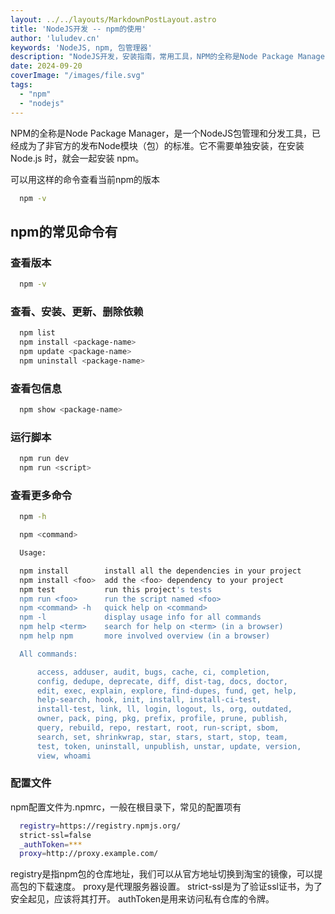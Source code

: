 ```yaml
---
layout: ../../layouts/MarkdownPostLayout.astro
title: 'NodeJS开发 -- npm的使用'
author: 'luludev.cn'
keywords: 'NodeJS, npm, 包管理器'
description: "NodeJS开发，安装指南，常用工具，NPM的全称是Node Package Manager，是一个NodeJS包管理和分发工具"
date: 2024-09-20
coverImage: "/images/file.svg"
tags:
  - "npm"
  - "nodejs"
---
```




NPM的全称是Node Package Manager，是一个NodeJS包管理和分发工具，已经成为了非官方的发布Node模块（包）的标准。它不需要单独安装，在安装 Node.js 时，就会一起安装 npm。

可以用这样的命令查看当前npm的版本

```bash
  npm -v
```

## npm的常见命令有

### 查看版本
```bash
  npm -v
```
### 查看、安装、更新、删除依赖
```bash
  npm list
  npm install <package-name>
  npm update <package-name>
  npm uninstall <package-name>
```
### 查看包信息
```bash
  npm show <package-name>
```
### 运行脚本
```bash
  npm run dev
  npm run <script>
```
### 查看更多命令
```bash
  npm -h

  npm <command>

  Usage:

  npm install        install all the dependencies in your project
  npm install <foo>  add the <foo> dependency to your project
  npm test           run this project's tests
  npm run <foo>      run the script named <foo>
  npm <command> -h   quick help on <command>
  npm -l             display usage info for all commands
  npm help <term>    search for help on <term> (in a browser)
  npm help npm       more involved overview (in a browser)

  All commands:

      access, adduser, audit, bugs, cache, ci, completion,
      config, dedupe, deprecate, diff, dist-tag, docs, doctor,
      edit, exec, explain, explore, find-dupes, fund, get, help,
      help-search, hook, init, install, install-ci-test,
      install-test, link, ll, login, logout, ls, org, outdated,
      owner, pack, ping, pkg, prefix, profile, prune, publish,
      query, rebuild, repo, restart, root, run-script, sbom,
      search, set, shrinkwrap, star, stars, start, stop, team,
      test, token, uninstall, unpublish, unstar, update, version,
      view, whoami
```

### 配置文件

npm配置文件为.npmrc，一般在根目录下，常见的配置项有
```bash
  registry=https://registry.npmjs.org/
  strict-ssl=false
  _authToken=***
  proxy=http://proxy.example.com/
```
registry是指npm包的仓库地址，我们可以从官方地址切换到淘宝的镜像，可以提高包的下载速度。
proxy是代理服务器设置。
strict-ssl是为了验证ssl证书，为了安全起见，应该将其打开。
authToken是用来访问私有仓库的令牌。



